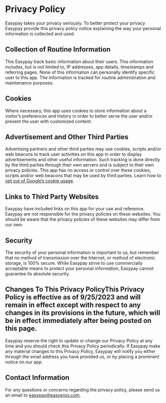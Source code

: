 # Privacy Policy

Easypay takes your privacy seriously. To better protect your privacy Easypay provide this privacy policy notice explaining the way your personal information is collected and used.


## Collection of Routine Information

This Easypay track basic information about their users. This information includes, but is not limited to, IP addresses, app details, timestamps and referring pages. None of this information can personally identify specific user to this app. The information is tracked for routine administration and maintenance purposes.


## Cookies

Where necessary, this app uses cookies to store information about a visitor’s preferences and history in order to better serve the user and/or present the user with customized content.


## Advertisement and Other Third Parties

Advertising partners and other third parties may use cookies, scripts and/or web beacons to track user activities on this app in order to display advertisements and other useful information. Such tracking is done directly by the third parties through their own servers and is subject to their own privacy policies. This app has no access or control over these cookies, scripts and/or web beacons that may be used by third parties. Learn how to [opt out of Google’s cookie usage](http://www.google.com/privacy_ads.html).


## Links to Third Party Websites

Easypay have included links on this app for your use and reference. Easypay are not responsible for the privacy policies on these websites. You should be aware that the privacy policies of these websites may differ from our own.


## Security

The security of your personal information is important to us, but remember that no method of transmission over the Internet, or method of electronic storage, is 100% secure. While Easypay strive to use commercially acceptable means to protect your personal information, Easypay cannot guarantee its absolute security.


## Changes To This Privacy PolicyThis Privacy Policy is effective as of 9/25/2023 and will remain in effect except with respect to any changes in its provisions in the future, which will be in effect immediately after being posted on this page.
Easypay reserve the right to update or change our Privacy Policy at any time and you should check this Privacy Policy periodically. If Easypay make any material changes to this Privacy Policy, Easypay will notify you either through the email address you have provided us, or by placing a prominent notice on our app.


## Contact Information

For any questions or concerns regarding the privacy policy, please send us an email to easypay@easyerps.com.
